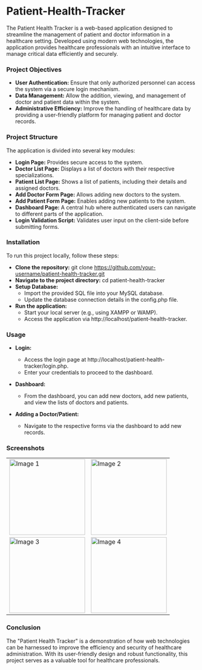 # Patient-Health-Tracker
The Patient Health Tracker is a web-based application designed to streamline the management of patient and doctor information in a healthcare setting. Developed using modern web technologies, the application provides healthcare professionals with an intuitive interface to manage critical data efficiently and securely.
### Project Objectives
- __User Authentication:__ Ensure that only authorized personnel can access the system via a secure login mechanism.
- __Data Management:__ Allow the addition, viewing, and management of doctor and patient data within the system.
- __Administrative Efficiency:__ Improve the handling of healthcare data by providing a user-friendly platform for managing patient and doctor records.

### Project Structure
The application is divided into several key modules:

- __Login Page:__ Provides secure access to the system.
- __Doctor List Page:__ Displays a list of doctors with their respective specializations.
- __Patient List Page:__ Shows a list of patients, including their details and assigned doctors.
- __Add Doctor Form Page:__ Allows adding new doctors to the system.
- __Add Patient Form Page:__ Enables adding new patients to the system.
- __Dashboard Page:__ A central hub where authenticated users can navigate to different parts of the application.
- __Login Validation Script:__ Validates user input on the client-side before submitting forms.

### Installation
To run this project locally, follow these steps:

- __Clone the repository:__
 git clone https://github.com/your-username/patient-health-tracker.git
- __Navigate to the project directory:__
cd patient-health-tracker
- __Setup Database:__
    - Import the provided SQL file into your MySQL database.
    - Update the database connection details in the config.php file.
- __Run the application:__
    - Start your local server (e.g., using XAMPP or WAMP).
    - Access the application via http://localhost/patient-health-tracker.

### Usage
- __Login:__
    - Access the login page at http://localhost/patient-health-tracker/login.php.
    - Enter your credentials to proceed to the dashboard.

- __Dashboard:__
    - From the dashboard, you can add new doctors, add new patients, and view the lists of doctors and patients.
- __Adding a Doctor/Patient:__
    - Navigate to the respective forms via the dashboard to add new records.

### Screenshots
<table>
  <tr>
    <td><img src="C:\Users\shaik\OneDrive\Desktop\Login.png" alt="Image 1" width="200"/></td>
    <td><img src="C:\Users\shaik\OneDrive\Desktop\Dashboard.png" alt="Image 2" width="200"/></td>
  </tr>
  <tr>
    <td><img src="C:\Users\shaik\OneDrive\Desktop\AddPatientForm.png" alt="Image 3" width="200"/></td>
    <td><img src="C:\Users\shaik\OneDrive\Desktop\AddDoctorForm.png" alt="Image 4" width="200"/></td>
  </tr>
</table>

### Conclusion

The "Patient Health Tracker" is a demonstration of how web technologies can be harnessed to improve the efficiency and security of healthcare administration. With its user-friendly design and robust functionality, this project serves as a valuable tool for healthcare professionals.
